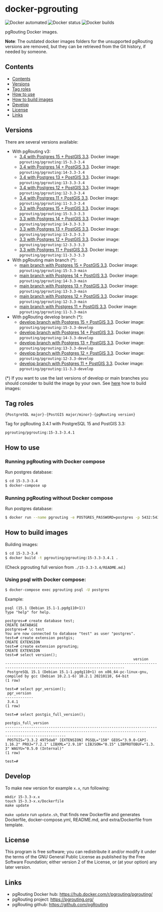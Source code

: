 # docker-pgrouting

![Docker automated](https://img.shields.io/docker/cloud/automated/pgrouting/pgrouting)
![Docker status](https://img.shields.io/docker/cloud/build/pgrouting/pgrouting)
![Docker builds](https://img.shields.io/docker/pulls/pgrouting/pgrouting)


pgRouting Docker images.

**Note**: The outdated docker images folders for the unsupported pgRouting versions are removed, but they can be retrieved from the Git history, if needed by someone.

## Contents
- [Contents](#contents)
- [Versions](#versions)
- [Tag roles](#tag-roles)
- [How to use](#how-to-use)
- [How to build images](#how-to-build-images)
- [Develop](#develop)
- [License](#license)
- [Links](#links)

## Versions

There are several versions available:

- With pgRouting v3:
  - [3.4 with Postgres 15 + PostGIS 3.3](15-3.3-3.4/). Docker image: `pgrouting/pgrouting:15-3.3-3.4`
  - [3.4 with Postgres 14 + PostGIS 3.3](14-3.3-3.4/). Docker image: `pgrouting/pgrouting:14-3.3-3.4`
  - [3.4 with Postgres 13 + PostGIS 3.3](13-3.3-3.4/). Docker image: `pgrouting/pgrouting:13-3.3-3.4`
  - [3.4 with Postgres 12 + PostGIS 3.3](12-3.3-3.4/). Docker image: `pgrouting/pgrouting:12-3.3-3.4`
  - [3.4 with Postgres 11 + PostGIS 3.3](11-3.3-3.4/). Docker image: `pgrouting/pgrouting:11-3.3-3.4`
  - [3.3 with Postgres 15 + PostGIS 3.3](15-3.3-3.3/). Docker image: `pgrouting/pgrouting:15-3.3-3.3`
  - [3.3 with Postgres 14 + PostGIS 3.3](14-3.3-3.3/). Docker image: `pgrouting/pgrouting:14-3.3-3.3`
  - [3.3 with Postgres 13 + PostGIS 3.3](13-3.3-3.3/). Docker image: `pgrouting/pgrouting:13-3.3-3.3`
  - [3.3 with Postgres 12 + PostGIS 3.3](12-3.3-3.3/). Docker image: `pgrouting/pgrouting:12-3.3-3.3`
  - [3.3 with Postgres 11 + PostGIS 3.3](11-3.3-3.3/). Docker image: `pgrouting/pgrouting:11-3.3-3.3`
- With pgRouting main branch (*):
  - [main branch with Postgres 15 + PostGIS 3.3](15-3.3-main/). Docker image: `pgrouting/pgrouting:15-3.3-main`
  - [main branch with Postgres 14 + PostGIS 3.3](14-3.3-main/). Docker image: `pgrouting/pgrouting:14-3.3-main`
  - [main branch with Postgres 13 + PostGIS 3.3](13-3.3-main/). Docker image: `pgrouting/pgrouting:13-3.3-main`
  - [main branch with Postgres 12 + PostGIS 3.3](12-3.3-main/). Docker image: `pgrouting/pgrouting:12-3.3-main`
  - [main branch with Postgres 11 + PostGIS 3.3](11-3.3-main/). Docker image: `pgrouting/pgrouting:11-3.3-main`
- With pgRouting develop branch (*):
  - [develop branch with Postgres 15 + PostGIS 3.3](15-3.3-develop/). Docker image: `pgrouting/pgrouting:15-3.3-develop`
  - [develop branch with Postgres 14 + PostGIS 3.3](14-3.3-develop/). Docker image: `pgrouting/pgrouting:14-3.3-develop`
  - [develop branch with Postgres 13 + PostGIS 3.3](13-3.3-develop/). Docker image: `pgrouting/pgrouting:13-3.3-develop`
  - [develop branch with Postgres 12 + PostGIS 3.3](12-3.3-develop/). Docker image: `pgrouting/pgrouting:12-3.3-develop`
  - [develop branch with Postgres 11 + PostGIS 3.3](11-3.3-develop/). Docker image: `pgrouting/pgrouting:11-3.3-develop`

(*) If you want to use the last versions of develop or main branches you should consider to build the image by your own. See [here](#how-to-build-images) how to build images:

## Tag roles

`{PostgreSQL major}-{PostGIS major/minor}-{pgRouting version}`

Tag for pgRouting 3.4.1 with PostgreSQL 15 and PostGIS 3.3:

`pgrouting/pgrouting:15-3.3-3.4.1`

## How to use

### Running pgRouting with Docker compose

Run postgres database:
```sh
$ cd 15-3.3-3.4
$ docker-compose up
```

### Running pgRouting without Docker compose

Run postgres database:
```sh
$ docker run --name pgrouting -e POSTGRES_PASSWORD=postgres -p 5432:5432 -d pgrouting/pgrouting:15-3.3-3.4.1
```

## How to build images

Building images:
```sh
$ cd 15-3.3-3.4
$ docker build -t pgrouting/pgrouting:15-3.3-3.4.1 .
```
(Check pgrouting full version from `./15-3.3-3.4/README.md`.)

### Using psql with Docker compose:

```sh
$ docker-compose exec pgrouting psql -U postgres
```

Example:

```
psql (15.1 (Debian 15.1-1.pgdg110+1))
Type "help" for help.

postgres=# create database test;
CREATE DATABASE
postgres=# \c test
You are now connected to database "test" as user "postgres".
test=# create extension postgis;
CREATE EXTENSION
test=# create extension pgrouting;
CREATE EXTENSION
test=# select version();
                                                           version
-----------------------------------------------------------------------------------------------------------------------------
 PostgreSQL 15.1 (Debian 15.1-1.pgdg110+1) on x86_64-pc-linux-gnu, compiled by gcc (Debian 10.2.1-6) 10.2.1 20210110, 64-bit
(1 row)

test=# select pgr_version();
 pgr_version 
-------------
 3.4.1
(1 row)

test=# select postgis_full_version();
                                                                       postgis_full_version
---------------------------------------------------------------------------------------------------------------------------------------
----------------------------
 POSTGIS="3.3.2 4975da8" [EXTENSION] PGSQL="150" GEOS="3.9.0-CAPI-1.16.2" PROJ="7.2.1" LIBXML="2.9.10" LIBJSON="0.15" LIBPROTOBUF="1.3.
3" WAGYU="0.5.0 (Internal)"
(1 row)

test=# 
```

## Develop

To make new version for example `x.x`, run following:

```
mkdir 15-3.3-x.x
touch 15-3.3-x.x/Dockerfile
make update
```

`make update` run `update.sh`, that finds new Dockerfile and generates Dockerfile, docker-compose.yml, README.md, and extra/Dockerfile from template.

## License

This program is free software; you can redistribute it and/or modify it under the terms of the GNU General Public License as published by the Free Software Foundation; either version 2 of the License, or (at your option) any later version.

## Links

- pgRouting Docker hub: https://hub.docker.com/r/pgrouting/pgrouting/
- pgRouting project: https://pgrouting.org/
- pgRouting github: https://github.com/pgRouting
